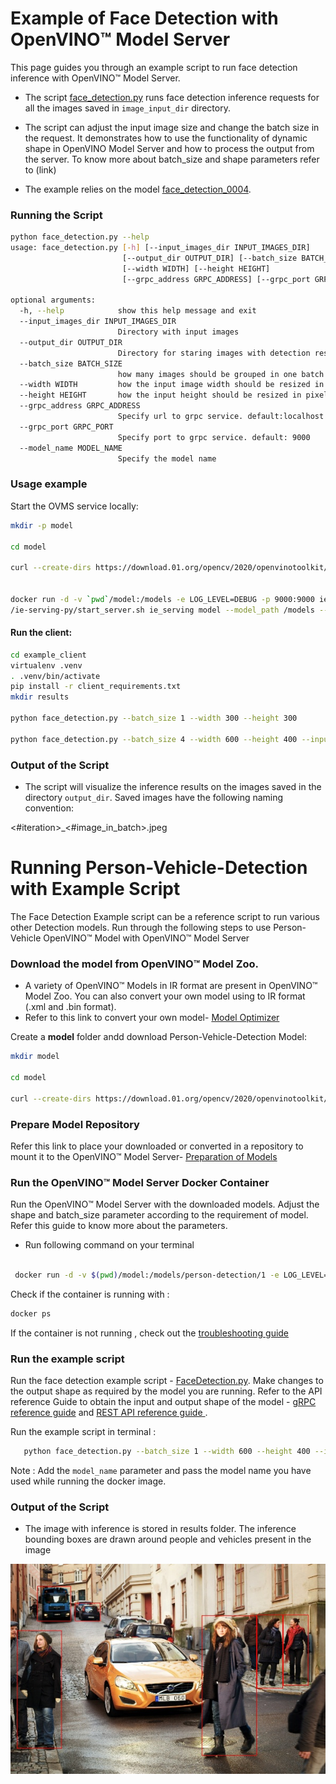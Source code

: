# Example of Face Detection with OpenVINO&trade; Model Server<a name="facedetection"></a>

This page guides you through an example script to run face detection inference with OpenVINO&trade; Model Server.


- The script [face_detection.py](../example_client/face_detection.py) runs face detection inference requests for all the images
saved in `image_input_dir` directory. 

- The script can adjust the input image size and change the batch size in the request. It demonstrates how to use
the functionality of dynamic shape in OpenVINO Model Server and how to process the output from the server. To know more about batch_size and shape parameters refer to (link)

- The example relies on the model [face_detection_0004](https://docs.openvinotoolkit.org/2018_R5/_docs_Retail_object_detection_face_sqnet10modif_ssd_0004_caffe_desc_face_detection_retail_0004.html).

### Running the Script

```bash
python face_detection.py --help
usage: face_detection.py [-h] [--input_images_dir INPUT_IMAGES_DIR]
                         [--output_dir OUTPUT_DIR] [--batch_size BATCH_SIZE]
                         [--width WIDTH] [--height HEIGHT]
                         [--grpc_address GRPC_ADDRESS] [--grpc_port GRPC_PORT] [--model_name]

optional arguments:
  -h, --help            show this help message and exit
  --input_images_dir INPUT_IMAGES_DIR
                        Directory with input images
  --output_dir OUTPUT_DIR
                        Directory for staring images with detection results
  --batch_size BATCH_SIZE
                        how many images should be grouped in one batch
  --width WIDTH         how the input image width should be resized in pixels
  --height HEIGHT       how the input height should be resized in pixels
  --grpc_address GRPC_ADDRESS
                        Specify url to grpc service. default:localhost
  --grpc_port GRPC_PORT
                        Specify port to grpc service. default: 9000
  --model_name MODEL_NAME
                        Specify the model name 
```

### Usage example

Start the OVMS service locally:

```bash
mkdir -p model

cd model

curl --create-dirs https://download.01.org/opencv/2020/openvinotoolkit/2020.2/open_model_zoo/models_bin/3/face-detection-retail-0004/FP32/face-detection-retail-0004.xml https://download.01.org/opencv/2020/openvinotoolkit/2020.2/open_model_zoo/models_bin/3/face-detection-retail-0004/FP32/face-detection-retail-0004.bin -o model/face-detection-retail-0004.xml -o model/face-detection-retail-0004.bin


docker run -d -v `pwd`/model:/models -e LOG_LEVEL=DEBUG -p 9000:9000 ie-serving-py:latest \
/ie-serving-py/start_server.sh ie_serving model --model_path /models --model_name face-detection --port 9000  --shape auto
```

#### Run the client:
```bash
cd example_client
virtualenv .venv
. .venv/bin/activate
pip install -r client_requirements.txt
mkdir results

python face_detection.py --batch_size 1 --width 300 --height 300

python face_detection.py --batch_size 4 --width 600 --height 400 --input_images_dir images/people --output_dir results
```

### Output of the Script

- The script will visualize the inference results on the images saved in the directory `output_dir`. Saved images have the following naming convention:

<#iteration>_<#image_in_batch>.jpeg

# Running Person-Vehicle-Detection with Example Script<a name="persondetection"></a>

The Face Detection Example script can be a reference script to run various other Detection models. Run through the following steps to use Person-Vehicle OpenVINO&trade; Model with OpenVINO&trade; Model Server


### Download the model from OpenVINO&trade; Model Zoo.

- A variety of OpenVINO&trade; Models in IR format are present in OpenVINO&trade; Model Zoo. You can also convert your own model using to IR format (.xml and .bin format). 
- Refer to this link to convert your own model- [Model Optimizer](https://software.intel.com/en-us/articles/OpenVINO-ModelOptimizer)

Create a **model** folder andd download Person-Vehicle-Detection Model:


```bash
mkdir model 

cd model

curl --create-dirs https://download.01.org/opencv/2020/openvinotoolkit/2020.2/open_model_zoo/models_bin/3/person-vehicle-bike-detection-crossroad-0078/FP32/person-vehicle-bike-detection-crossroad-0078.bin https://download.01.org/opencv/2020/openvinotoolkit/2020.2/open_model_zoo/models_bin/3/person-vehicle-bike-detection-crossroad-0078/FP32/person-vehicle-bike-detection-crossroad-0078.xml -o person-vehicle-bike-detection-crossroad-0078.bin -o person-vehicle-bike-detection-crossroad-0078.xml

```

### Prepare Model Repository

Refer this link to place your downloaded or converted in a repository to mount it to the OpenVINO&trade; Model Server- [Preparation of Models](./models_repository.md)

### Run the OpenVINO&trade; Model Server Docker Container

Run the OpenVINO&trade; Model Server with the downloaded models. Adjust the shape and batch_size parameter according to the requirement of model. Refer this guide to know more about the parameters.

- Run following command on your terminal

```bash

 docker run -d -v $(pwd)/model:/models/person-detection/1 -e LOG_LEVEL=DEBUG -p 9000:9000 openvino/model_server:latest --model_path /models/person-detection --model_name person-detection --port 9000  --shape auto

```


Check if the container is running with :

```bash
docker ps
```
If the container is not running , check out the [troubleshooting guide](./troubleshooting.md)


### Run the example script

Run the face detection example script - [FaceDetection.py](../example_client/face_detection.py). Make changes to the output shape as required by the model you are running. Refer to the API reference Guide to obtain the input and output shape of the model - [gRPC reference guide](./ModelServerGRPCAPI.md) and [REST API reference guide ](./ModelServerRESTAPI.md).

Run the example script in terminal :

```bash 
   python face_detection.py --batch_size 1 --width 600 --height 400 --input_images_dir images --output_dir results --model_name person-detection

```


Note : Add the `model_name` parameter and pass the model name you have used while running the docker image.

### Output of the Script

- The image with inference is stored in results folder. The inference bounding boxes are drawn around people and vehicles present in the image 

![image](person-detection_3_0.jpg)
